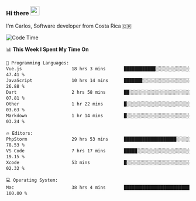 ### Hi there <img src="https://media.giphy.com/media/hvRJCLFzcasrR4ia7z/giphy.gif" width="25px" height="25px">

I'm Carlos, Software developer from Costa Rica 🇨🇷

[//]: # (<a href="https://app.daily.dev/carum98"><img src="https://github.com/carum98/carum98/blob/main/devcard.svg" width="400" alt="Carlos Umaña Acevedo's Dev Card"/></a>)


<!--START_SECTION:waka-->
![Code Time](http://img.shields.io/badge/Code%20Time-13%2C343%20hrs%2043%20mins-blue)

📊 **This Week I Spent My Time On** 

```text
💬 Programming Languages: 
Vue.js                   18 hrs 3 mins       ████████████░░░░░░░░░░░░░   47.41 % 
JavaScript               10 hrs 14 mins      ███████░░░░░░░░░░░░░░░░░░   26.88 % 
Dart                     2 hrs 58 mins       ██░░░░░░░░░░░░░░░░░░░░░░░   07.81 % 
Other                    1 hr 22 mins        █░░░░░░░░░░░░░░░░░░░░░░░░   03.63 % 
Markdown                 1 hr 14 mins        █░░░░░░░░░░░░░░░░░░░░░░░░   03.24 % 

🔥 Editors: 
PhpStorm                 29 hrs 53 mins      ████████████████████░░░░░   78.53 % 
VS Code                  7 hrs 17 mins       █████░░░░░░░░░░░░░░░░░░░░   19.15 % 
Xcode                    53 mins             █░░░░░░░░░░░░░░░░░░░░░░░░   02.32 % 

💻 Operating System: 
Mac                      38 hrs 4 mins       █████████████████████████   100.00 % 
```


<!--END_SECTION:waka-->
